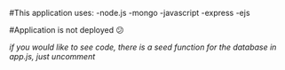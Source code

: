 #This application uses:
-node.js
-mongo
-javascript
-express
-ejs


#Application is not deployed :confused:

*if you would like to see code, there is a seed function for the database in app.js, just uncomment*
